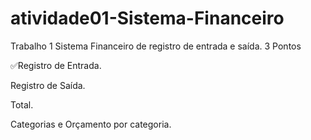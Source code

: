 # atividade01-Sistema-Financeiro

Trabalho 1 Sistema Financeiro de registro de entrada e saída. 3 Pontos

✅Registro de Entrada.

Registro de Saída.

Total.

Categorias e Orçamento por categoria.
